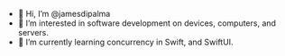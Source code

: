- 👋 Hi, I’m @jamesdipalma
- 👀 I’m interested in software development on devices, computers, and servers.
- 🌱 I’m currently learning concurrency in Swift, and SwiftUI.


<!---
jamesdipalma/jamesdipalma is a ✨ special ✨ repository because its `README.md` (this file) appears on your GitHub profile.
You can click the Preview link to take a look at your changes.
--->
